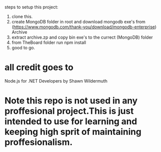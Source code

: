 steps to setup this project:
1) clone this.
2) create MongoDB folder in root and download mongodb exe's from (https://www.mongodb.com/thank-you/download/mongodb-enterprise) Archive
3) extract archive.zp and copy bin exe's to the currect (MongoDB) folder
4) from TheBoard folder run npm install
5) good to go.

# all credit goes to 
Node.js for .NET Developers
by Shawn Wildermuth

# Note this repo is not used in any proffesional project.This is just intended to use for learning and keeping high sprit of maintaining proffesionalism.
